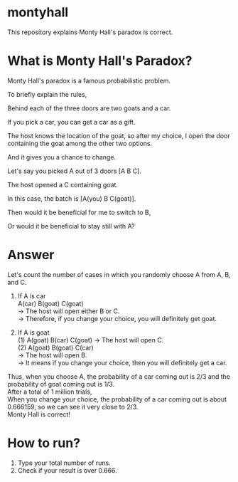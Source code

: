 # montyhall
This repository explains Monty Hall's paradox is correct.

# What is Monty Hall's Paradox?
Monty Hall's paradox is a famous probabilistic problem.   

To briefly explain the rules,   

Behind each of the three doors are two goats and a car.   

If you pick a car, you can get a car as a gift.   

The host knows the location of the goat, so after my choice, I open the door containing the goat among the other two options.   

And it gives you a chance to change.   

Let's say you picked A out of 3 doors [A B C].   

The host opened a C containing goat.   

In this case, the batch is [A(you) B C(goat)].   

Then would it be beneficial for me to switch to B,   

Or would it be beneficial to stay still with A?   

# Answer
Let's count the number of cases in which you randomly choose A from A, B, and C.   
1. If A is car    
A(car) B(goat) C(goat)   
-> The host will open either B or C.   
-> Therefore, if you change your choice, you will definitely get goat.   

2. If A is goat   
(1) A(goat) B(car) C(goat)
-> The host will open C.   
(2) A(goat) B(goat) C(car)   
-> The host will open B.   
-> It means if you change your choice, then you will definitely get a car.   

Thus, when you choose A, the probability of a car coming out is 2/3 and the probability of goat coming out is 1/3.   
After a total of 1 million trials,   
When you change your choice, the probability of a car coming out is about 0.666159, so we can see it very close to 2/3.   
Monty Hall is correct!   

# How to run?
1. Type your total number of runs.
2. Check if your result is over 0.666.
